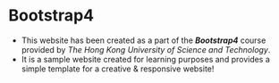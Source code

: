 # Bootstrap4

- This website has been created as a part of the ***Bootstrap4*** course provided by *The Hong Kong University of Science and Technology*.
- It is a sample website created for learning purposes and provides a simple template for a creative &amp; responsive website!
